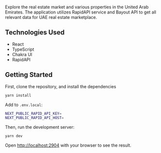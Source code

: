 Explore the real estate market and various properties in the United Arab Emirates.
The application utilizes RapidAPI service and Bayout API to get all relevant data for UAE real estate marketplace.


## Technologies Used

- React
- TypeScript
- Chakra UI
- RapidAPI

## Getting Started

First, clone the repository, and install the dependencies

```bash
yarn install
```

 Add to `.env.local`:

 ```bash
NEXT_PUBLIC_RAPID_API_KEY=
NEXT_PUBLIC_RAPID_API_HOST=

```

Then, run the development server:

```bash
yarn dev
```

Open [http://localhost:2904](http://localhost:2904) with your browser to see the result.

